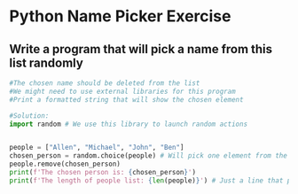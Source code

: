 # Python Name Picker Exercise
## Write a program that will pick a name from this list randomly
```python 
#The chosen name should be deleted from the list
#We might need to use external libraries for this program
#Print a formatted string that will show the chosen element

#Solution:
import random # We use this library to launch random actions


people = ["Allen", "Michael", "John", "Ben"]
chosen_person = random.choice(people) # Will pick one element from the given list
people.remove(chosen_person)
print(f'The chosen person is: {chosen_person}')
print(f'The length of people list: {len(people)}') # Just a line that proves the remove command worked
```
